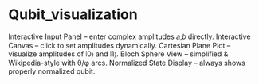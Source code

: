 # Qubit_visualization
Interactive Input Panel – enter complex amplitudes 𝑎,𝑏 directly.
Interactive Canvas – click to set amplitudes dynamically.
Cartesian Plane Plot – visualize amplitudes of ∣0⟩ and ∣1⟩.
Bloch Sphere View – simplified & Wikipedia-style with θ/φ arcs.
Normalized State Display – always shows properly normalized qubit.
